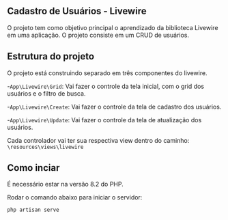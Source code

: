 ## Cadastro de Usuários - Livewire

O projeto tem como objetivo principal o aprendizado da biblioteca Livewire em uma aplicação. O projeto consiste em um CRUD de usuários.

## Estrutura do projeto

O projeto está construindo separado em três componentes do livewire.

-`App\Livewire\Grid`: Vai fazer o controle da tela inicial, com o grid dos usuários e o filtro de busca.

-`App\Livewire\Create`: Vai fazer o controle da tela de cadastro dos usuários.

-`App\Livewire\Update`:  Vai fazer o controle da tela de atualização dos usuários.

Cada controlador vai ter sua respectiva view dentro do caminho: `\resources\views\livewire`

## Como inciar

É necessário estar na versão 8.2 do PHP.

Rodar o comando abaixo para iniciar o servidor:
```sh
php artisan serve
```
